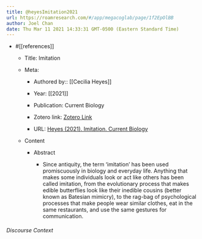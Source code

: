 ```yaml
---
title: @heyesImitation2021
url: https://roamresearch.com/#/app/megacoglab/page/1f2EpOlBB
author: Joel Chan
date: Thu Mar 11 2021 14:33:31 GMT-0500 (Eastern Standard Time)
---
```


- #[[references]]

    - Title: Imitation

    - Meta:

        - Authored by:: [[Cecilia Heyes]]

        - Year: [[2021]]

        - Publication: Current Biology

        - Zotero link: [Zotero Link](zotero://select/items/7_LU8LUFTV)

        - URL: [Heyes (2021). Imitation. Current Biology](https://www.sciencedirect.com/science/article/pii/S096098222031784X)

    - Content

        - Abstract

            - Since antiquity, the term ‘imitation’ has been used promiscuously in biology and everyday life. Anything that makes some individuals look or act like others has been called imitation, from the evolutionary process that makes edible butterflies look like their inedible cousins (better known as Batesian mimicry), to the rag-bag of psychological processes that make people wear similar clothes, eat in the same restaurants, and use the same gestures for communication.

###### Discourse Context


